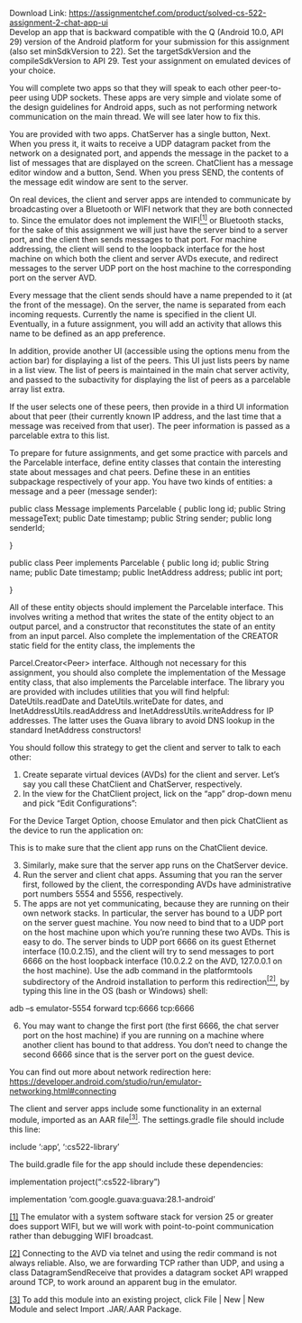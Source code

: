 Download Link: https://assignmentchef.com/product/solved-cs-522-assignment-2-chat-app-ui
<br>
Develop an app that is backward compatible with the Q (Android 10.0, API 29) version of the Android platform for your submission for this assignment (also set minSdkVersion to 22).  Set the targetSdkVersion and the compileSdkVersion to API 29.  Test your assignment on emulated devices of your choice.

You will complete two apps so that they will speak to each other peer-to-peer using UDP sockets.  These apps are very simple and violate some of the design guidelines for Android apps, such as not performing network communication on the main thread.  We will see later how to fix this.

You are provided with two apps.  ChatServer has a single button, Next.  When you press it, it waits to receive a UDP datagram packet from the network on a designated port, and appends the message in the packet to a list of messages that are displayed on the screen.  ChatClient has a message editor window and a button, Send.  When you press SEND, the contents of the message edit window are sent to the server.

On real devices, the client and server apps are intended to communicate by broadcasting over a Bluetooth or WIFI network that they are both connected to.  Since the emulator does not implement the WIFI<a href="#_ftn1" name="_ftnref1"><sup>[1]</sup></a> or Bluetooth stacks, for the sake of this assignment we will just have the server bind to a server port, and the client then sends messages to that port.  For machine addressing, the client will send to the loopback interface for the host machine on which both the client and server AVDs execute, and redirect messages to the server UDP port on the host machine to the corresponding port on the server AVD.

Every message that the client sends should have a name prepended to it (at the front of the message).  On the server, the name is separated from each incoming requests. Currently the name is specified in the client UI.  Eventually, in a future assignment, you will add an activity that allows this name to be defined as an app preference.

In addition, provide another UI (accessible using the options menu from the action bar) for displaying a list of the peers.  This UI just lists peers by name in a list view.  The list of peers is maintained in the main chat server activity, and passed to the subactivity for displaying the list of peers as a parcelable array list extra.

If the user selects one of these peers, then provide in a third UI information about that peer (their currently known IP address, and the last time that a message was received from that user).  The peer information is passed as a parcelable extra to this list.

To prepare for future assignments, and get some practice with parcels and the Parcelable interface, define entity classes that contain the interesting state about messages and chat peers. Define these in an entities subpackage respectively of your app.  You have two kinds of entities: a message and a peer (message sender):

public class Message implements Parcelable {    public long id;    public String messageText;    public Date timestamp;    public String sender;    public long senderId;

}

public class Peer implements Parcelable {    public long id;    public String name;    public Date timestamp;    public InetAddress address;      public int port;

}




All of these entity objects should implement the Parcelable interface.  This involves writing a method that writes the state of the entity object to an output parcel, and a constructor that reconstitutes the state of an entity from an input parcel.  Also complete the implementation of the CREATOR static field for the entity class, the implements the

Parcel.Creator&lt;Peer&gt; interface.  Although not necessary for this assignment, you should also complete the implementation of the Message entity class, that also implements the Parcelable interface.  The library you are provided with includes utilities that you will find helpful: DateUtils.readDate and DateUtils.writeDate for dates, and InetAddressUtils.readAddress and InetAddressUtils.writeAddress for IP addresses. The latter uses the Guava library to avoid DNS lookup in the standard InetAddress constructors!

You should follow this strategy to get the client and server to talk to each other:

<ol>

 <li>Create separate virtual devices (AVDs) for the client and server. Let’s say you call these ChatClient and ChatServer, respectively.</li>

 <li>In the view for the ChatClient project, lick on the “app” drop-down menu and pick “Edit Configurations”:</li>

</ol>

For the Device Target Option, choose Emulator and then pick ChatClient as the device to run the application on:

This is to make sure that the client app runs on the ChatClient device.

<ol start="3">

 <li>Similarly, make sure that the server app runs on the ChatServer device.</li>

 <li>Run the server and client chat apps. Assuming that you ran the server first, followed by the client, the corresponding AVDs have administrative port numbers 5554 and 5556, respectively.</li>

 <li>The apps are not yet communicating, because they are running on their own network stacks. In particular, the server has bound to a UDP port on the server guest machine.  You now need to bind that to a UDP port on the host machine upon which you’re running these two AVDs.  This is easy to do.  The server binds to UDP port 6666 on its guest Ethernet interface (10.0.2.15), and the client will try to send messages to port 6666 on the host loopback interface (10.0.2.2 on the AVD, 127.0.0.1 on the host machine).  Use the adb command in the platformtools subdirectory of the Android installation to perform this redirection<a href="#_ftn2" name="_ftnref2"><sup>[2]</sup></a>, by typing this line in the OS (bash or Windows) shell:</li>

</ol>

adb –s emulator-5554 forward tcp:6666 tcp:6666

<ol start="6">

 <li>You may want to change the first port (the first 6666, the chat server port on the host machine) if you are running on a machine where another client has bound to that address. You don’t need to change the second 6666 since that is the server port on the guest device.</li>

</ol>




You can find out more about network redirection here:  <u>https://developer.android.com/studio/run/emulator-networking.html#connecting</u>







The client and server apps include some functionality in an external module, imported as an AAR file<a href="#_ftn3" name="_ftnref3"><sup>[3]</sup></a>.  The settings.gradle file should include this line:




include ‘:app’, ‘:cs522-library’




The build.gradle file for the app should include these dependencies:




implementation project(“:cs522-library”)

implementation ‘com.google.guava:guava:28.1-android’

<a href="#_ftnref1" name="_ftn1">[1]</a> The emulator with a system software stack for version 25 or greater does support WIFI, but we will work with point-to-point communication rather than debugging WIFI broadcast.

<a href="#_ftnref2" name="_ftn2">[2]</a> Connecting to the AVD via telnet and using the redir command is not always reliable.  Also, we are forwarding TCP rather than UDP, and using a class DatagramSendReceive that provides a datagram socket API wrapped around TCP, to work around an apparent bug in the emulator.

<a href="#_ftnref3" name="_ftn3">[3]</a> To add this module into an existing project, click File | New | New Module and select Import .JAR/.AAR Package.